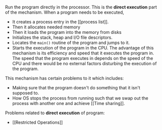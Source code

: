 Run the program directly in the processor. This is the **direct execution** part of the mechanism.
When a program needs to be executed, 
- It creates a process entry in the [[process list]].
- Then it allocates needed memory
- Then it loads the program into the memory from disks
- Initializes the stack, heap and I/O file descriptors.
- Locates the `main()` routine of the program and jumps to it.
- Starts the execution of the program in the CPU.
The advantage of this mechanism is its efficiency and speed that it executes the program in. The speed that the program executes in depends on the speed of the CPU and there would be no external factors disturbing the execution of the program.

This mechanism has certain problems to it which includes:
- Making sure that the program doesn't do something that it isn't supposed to.
- How OS stops the process from running such that we swap out the process with another one and achieve [[Time sharing]].

Problems related to **direct execution** of program:
- [[Restricted Operations]]

